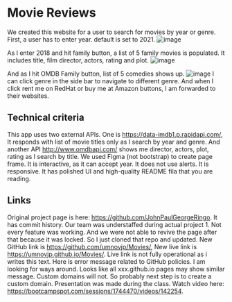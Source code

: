 # Movie Reviews

We created this website for a user to search for movies by year or genre. First, a user has to enter year. default is set to 2021.  ![image](https://user-images.githubusercontent.com/88174852/151253651-469a348f-3077-4847-8972-bd2e85603c4b.png)

As I enter 2018 and hit family button, a list of 5 family movies is populated. It includes title, film director, actors, rating and plot. 
![image](https://user-images.githubusercontent.com/88174852/151254443-f196c249-78ad-40c0-95f3-73c1a165f1d2.png)

And as I hit OMDB Family button, list of 5 comedies shows up. ![image](https://user-images.githubusercontent.com/88174852/151254611-d657d619-ea8f-4dd6-ae18-248ffef64ba8.png)
I can click genre in the side bar to navigate to different genre. And when I click rent me on RedHat or buy me at Amazon buttons, I am forwarded to their websites.

## Technical criteria
This app uses two external APIs. One is https://data-imdb1.p.rapidapi.com/, It responds with list of movie titles only as I search by year and genre. And another API http://www.omdbapi.com/ shows me director, actors, plot, rating as I search by title. We used Figma (not bootstrap) to create page frame. It is interactive, as it can accept year. It does not use alerts. It is responsive. It has polished UI and high-quality README fila that you are reading. 

## Links
Original project page is here: https://github.com/JohnPaulGeorgeRingo. It has commit history. Our team was understaffed during actual project 1. Not every feature was working. And we were not able to revive the page after that because it was locked. So I just cloned that repo and updated. New GitHub link is https://github.com/umnovjp/Movies/, New live link is https://umnovjp.github.io/Movies/. Live link is not fully operational as i writes this text. Here is error message related to GitHub policies. I am looking for ways around. Looks like all xxx.github.io pages may show similar message. Custom domains will not. So probably next step is to create a custom domain. Presentation was made during the class. Watch video here: https://bootcampspot.com/sessions/1744470/videos/142254. 
